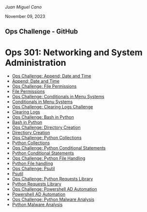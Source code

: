 *Juan Miguel Cano*

November 09, 2023
## Ops Challenge - GitHub
# Ops 301: Networking and System Administration

- [Ops Challenge: Append; Date and Time](301Ops2.md)
- [Append; Date and Time](301Ops2.sh)
- [Ops Challenge: File Permissions](301Ops3.md)
- [File Permissions](301Ops3.sh)
- [Ops Challenge: Conditionals in Menu Systems](301Ops4.md)
- [Conditionals in Menu Systems](301Ops4.sh)
- [Ops Challenge: Clearing Logs Challenge](301Ops5.md)
- [Clearing Logs](301Ops5.sh)
- [Ops Challenge: Bash in Python](301Ops6.md)
- [Bash in Python](301Ops6.py)
- [Ops Challenge: Directory Creation](301Ops7.md)
- [Directiory Creation](301Ops7.py)
- [Ops Challenge: Python Collections](301Ops8.md)
- [Python Collections](301Ops8.py)
- [Ops Challenge: Python Conditional Statements](301Ops9.md)
- [Python Conditional Statements](301Ops9.py)
- [Ops Challenge: Python File Handling](301Ops10.md)
- [Python File handling](301Ops10.py)
- [Ops Challenge: Psutil](301Ops11.md)
- [Psutil](301Ops11.py)
- [Ops Challenge: Python Requests Library](301Ops12.md)
- [Python Requests Library](301Ops12.py)
- [Ops Challenge: Powershell AD Automation](301Ops13.md)
- [Powershell AD Automation](301Ops13.ps1)
- [Ops Challenge: Python Malware Analysis]()
- [Python Malware Analysis](301Ops14.py)





